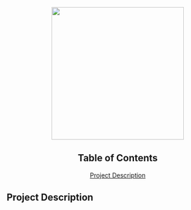 <p align="center">
  <img src="https://upload.wikimedia.org/wikipedia/commons/f/f6/NFL_logo.png" length="200" width="300">
</p>

<div align="center">
  <h2>Table of Contents</h2>
  <a href="#project_description">Project Description</a>
</div>

<div color="blue"><h2><a id="project_description">Project Description</a></h2></div>

